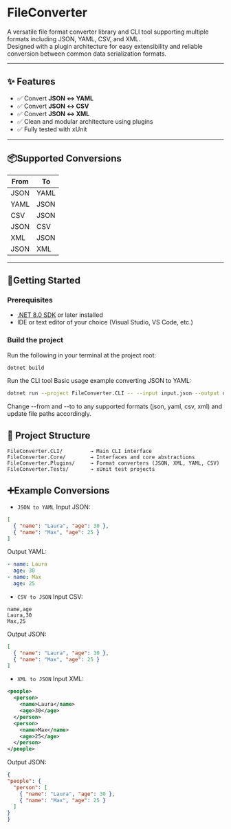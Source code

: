 # FileConverter

A versatile file format converter library and CLI tool supporting multiple formats including JSON, YAML, CSV, and XML.  
Designed with a plugin architecture for easy extensibility and reliable conversion between common data serialization formats.

---

## ✨ Features

- ✅ Convert **JSON ↔ YAML**
- ✅ Convert **JSON ↔ CSV**
- ✅ Convert **JSON ↔ XML**
- ✅ Clean and modular architecture using plugins
- ✅ Fully tested with xUnit

---

## 📦Supported Conversions

| From  | To    |
|-------|-------|
| JSON  | YAML  |
| YAML  | JSON  |
| CSV   | JSON  |
| JSON  | CSV   |
| XML   | JSON  |
| JSON  | XML   |

---

## 🚀Getting Started

### Prerequisites

- [.NET 8.0 SDK](https://dotnet.microsoft.com/download/dotnet/8.0) or later installed
- IDE or text editor of your choice (Visual Studio, VS Code, etc.)

### Build the project

Run the following in your terminal at the project root:

```bash
dotnet build
````
Run the CLI tool
Basic usage example converting JSON to YAML:
```bash
dotnet run --project FileConverter.CLI -- --input input.json --output output.yaml --from json --to yaml
```
Change --from and --to to any supported formats (json, yaml, csv, xml) and update file paths accordingly.

## 🧱 Project Structure
```pgsql
FileConverter.CLI/         → Main CLI interface
FileConverter.Core/        → Interfaces and core abstractions
FileConverter.Plugins/     → Format converters (JSON, XML, YAML, CSV)
FileConverter.Tests/       → xUnit test projects
```

## ➕Example Conversions 
- `JSON to YAML`
Input JSON: 
```json
[
  { "name": "Laura", "age": 30 },
  { "name": "Max", "age": 25 }
]
```
Output YAML: 
```yaml
- name: Laura
  age: 30
- name: Max
  age: 25
```

- `CSV to JSON`
Input CSV:
```csv
name,age
Laura,30
Max,25
```
Output JSON: 
```json
[
  { "name": "Laura", "age": 30 },
  { "name": "Max", "age": 25 }
]
```

- `XML to JSON`
  Input XML:
```xml
<people>
  <person>
    <name>Laura</name>
    <age>30</age>
  </person>
  <person>
    <name>Max</name>
    <age>25</age>
  </person>
</people>
```
  Output JSON:
  ```json
{
  "people": {
    "person": [
      { "name": "Laura", "age": 30 },
      { "name": "Max", "age": 25 }
    ]
  }
}
````
